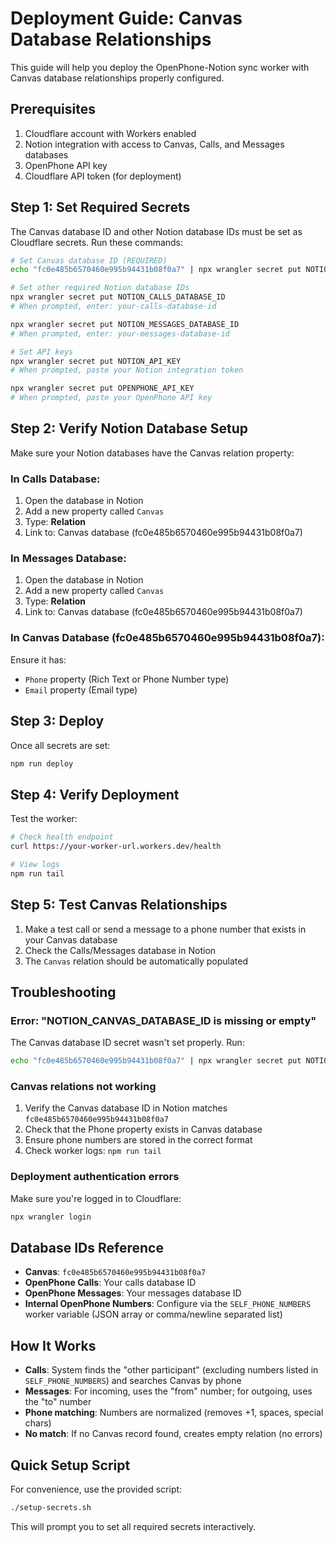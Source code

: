 # Deployment Guide: Canvas Database Relationships

This guide will help you deploy the OpenPhone-Notion sync worker with Canvas database relationships properly configured.

## Prerequisites

1. Cloudflare account with Workers enabled
2. Notion integration with access to Canvas, Calls, and Messages databases  
3. OpenPhone API key
4. Cloudflare API token (for deployment)

## Step 1: Set Required Secrets

The Canvas database ID and other Notion database IDs must be set as Cloudflare secrets. Run these commands:

```bash
# Set Canvas database ID (REQUIRED)
echo "fc0e485b6570460e995b94431b08f0a7" | npx wrangler secret put NOTION_CANVAS_DATABASE_ID

# Set other required Notion database IDs
npx wrangler secret put NOTION_CALLS_DATABASE_ID
# When prompted, enter: your-calls-database-id

npx wrangler secret put NOTION_MESSAGES_DATABASE_ID
# When prompted, enter: your-messages-database-id

# Set API keys
npx wrangler secret put NOTION_API_KEY
# When prompted, paste your Notion integration token

npx wrangler secret put OPENPHONE_API_KEY
# When prompted, paste your OpenPhone API key
```

## Step 2: Verify Notion Database Setup

Make sure your Notion databases have the Canvas relation property:

### In Calls Database:
1. Open the database in Notion
2. Add a new property called `Canvas`
3. Type: **Relation**
4. Link to: Canvas database (fc0e485b6570460e995b94431b08f0a7)

### In Messages Database:
1. Open the database in Notion
2. Add a new property called `Canvas`
3. Type: **Relation**
4. Link to: Canvas database (fc0e485b6570460e995b94431b08f0a7)

### In Canvas Database (fc0e485b6570460e995b94431b08f0a7):
Ensure it has:
- `Phone` property (Rich Text or Phone Number type)
- `Email` property (Email type)

## Step 3: Deploy

Once all secrets are set:

```bash
npm run deploy
```

## Step 4: Verify Deployment

Test the worker:

```bash
# Check health endpoint
curl https://your-worker-url.workers.dev/health

# View logs
npm run tail
```

## Step 5: Test Canvas Relationships

1. Make a test call or send a message to a phone number that exists in your Canvas database
2. Check the Calls/Messages database in Notion
3. The `Canvas` relation should be automatically populated

## Troubleshooting

### Error: "NOTION_CANVAS_DATABASE_ID is missing or empty"

The Canvas database ID secret wasn't set properly. Run:
```bash
echo "fc0e485b6570460e995b94431b08f0a7" | npx wrangler secret put NOTION_CANVAS_DATABASE_ID
```

### Canvas relations not working

1. Verify the Canvas database ID in Notion matches `fc0e485b6570460e995b94431b08f0a7`
2. Check that the Phone property exists in Canvas database
3. Ensure phone numbers are stored in the correct format
4. Check worker logs: `npm run tail`

### Deployment authentication errors

Make sure you're logged in to Cloudflare:
```bash
npx wrangler login
```

## Database IDs Reference

- **Canvas**: `fc0e485b6570460e995b94431b08f0a7`
- **OpenPhone Calls**: Your calls database ID
- **OpenPhone Messages**: Your messages database ID
- **Internal OpenPhone Numbers**: Configure via the `SELF_PHONE_NUMBERS` worker variable (JSON array or comma/newline separated list)

## How It Works

- **Calls**: System finds the "other participant" (excluding numbers listed in `SELF_PHONE_NUMBERS`) and searches Canvas by phone
- **Messages**: For incoming, uses the "from" number; for outgoing, uses the "to" number
- **Phone matching**: Numbers are normalized (removes +1, spaces, special chars)
- **No match**: If no Canvas record found, creates empty relation (no errors)

## Quick Setup Script

For convenience, use the provided script:

```bash
./setup-secrets.sh
```

This will prompt you to set all required secrets interactively.
